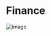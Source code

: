 # Finance
![image](https://github.com/Aditya29102004/Finance/assets/131298375/7da0e485-920c-491e-9281-65bd2745c838)
